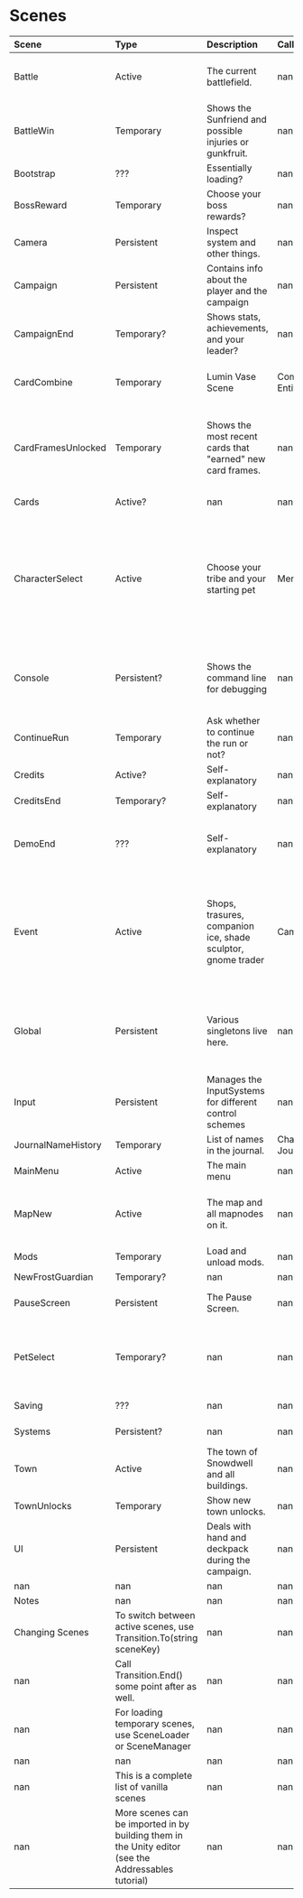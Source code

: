 # Scenes

| Scene              | Type                                                                                                | Description                                                  | Called                                                          | Notes                                                                                                                                                                                              |
|:-------------------|:----------------------------------------------------------------------------------------------------|:-------------------------------------------------------------|:----------------------------------------------------------------|:---------------------------------------------------------------------------------------------------------------------------------------------------------------------------------------------------|
| Battle             | Active                                                                                              | The current battlefield.                                     | nan                                                             | The bottom part of the battle (deckpack, hand, draw/discard piles) are part of UI.                                                                                                                 |
| BattleWin          | Temporary                                                                                           | Shows the Sunfriend and possible injuries or gunkfruit.      | nan                                                             | nan                                                                                                                                                                                                |
| Bootstrap          | ???                                                                                                 | Essentially loading?                                         | nan                                                             | Probably should not mess with this.                                                                                                                                                                |
| BossReward         | Temporary                                                                                           | Choose your boss rewards?                                    | nan                                                             | nan                                                                                                                                                                                                |
| Camera             | Persistent                                                                                          | Inspect system and other things.                             | nan                                                             | nan                                                                                                                                                                                                |
| Campaign           | Persistent                                                                                          | Contains info about the player and the campaign              | nan                                                             | Created after journal name history                                                                                                                                                                 |
| CampaignEnd        | Temporary?                                                                                          | Shows stats, achievements, and your leader?                  | nan                                                             | nan                                                                                                                                                                                                |
| CardCombine        | Temporary                                                                                           | Lumin Vase Scene                                             | CombineCardSystem calls it on EntityEnterBackpack               | Very easy to modify. Just add a new combo to CombineCardSystem                                                                                                                                     |
| CardFramesUnlocked | Temporary                                                                                           | Shows the most recent cards that "earned" new card frames.   | nan                                                             | This is a very good scene for modding purposes. Any info that you want to pop-up after a battle/event can use this.                                                                                |
| Cards              | Active?                                                                                             | nan                                                          | nan                                                             | No clue where this occurs.                                                                                                                                                                         |
| CharacterSelect    | Active                                                                                              | Choose your tribe and your starting pet                      | Menu.StartGameOrContinue()                                      | Gate is hardcoded to GameModeNormal. However, if you disable th persistent call on the gate, you can add a listener to go to any game mode you want. Campaign Data loaded right before this scene. |
| Console            | Persistent?                                                                                         | Shows the command line for debugging                         | nan                                                             | This is only created via external methods such as mods, after which it can be toggled via the ~ or F12 keys                                                                                        |
| ContinueRun        | Temporary                                                                                           | Ask whether to continue the run or not?                      | nan                                                             | nan                                                                                                                                                                                                |
| Credits            | Active?                                                                                             | Self-explanatory                                             | nan                                                             | nan                                                                                                                                                                                                |
| CreditsEnd         | Temporary?                                                                                          | Self-explanatory                                             | nan                                                             | nan                                                                                                                                                                                                |
| DemoEnd            | ???                                                                                                 | Self-explanatory                                             | nan                                                             | "Demo" here is referring to the actual Wildfrost Demo. It showed up after the fourth fight                                                                                                         |
| Event              | Active                                                                                              | Shops, trasures, companion ice, shade sculptor, gnome trader | CampaignNodeEvent.Run(node)                                     | Each of these events have their own CampaignNode class (determines map appearance and rewards) and EventRoutine class (Sequencing of events, interaction with the event).                          |
| Global             | Persistent                                                                                          | Various singletons live here.                                | nan                                                             | Contains References (in GameManager) and the AddressableLoader (in AssetLoader). Useful for looking things up.                                                                                     |
| Input              | Persistent                                                                                          | Manages the InputSystems for different control schemes       | nan                                                             | nan                                                                                                                                                                                                |
| JournalNameHistory | Temporary                                                                                           | List of names in the journal.                                | CharacterSelectScreen calls JournalAddNameSequence.LoadAndRun() | Appears after CharacterSelect                                                                                                                                                                      |
| MainMenu           | Active                                                                                              | The main menu                                                | nan                                                             | nan                                                                                                                                                                                                |
| MapNew             | Active                                                                                              | The map and all mapnodes on it.                              | nan                                                             | All nodes are created at the beginning of the Campaign through CampaignGenerator.                                                                                                                  |
| Mods               | Temporary                                                                                           | Load and unload mods.                                        | nan                                                             | nan                                                                                                                                                                                                |
| NewFrostGuardian   | Temporary?                                                                                          | nan                                                          | nan                                                             | nan                                                                                                                                                                                                |
| PauseScreen        | Persistent                                                                                          | The Pause Screen.                                            | nan                                                             | The scene holding the journal (pause menu).                                                                                                                                                        |
| PetSelect          | Temporary?                                                                                          | nan                                                          | nan                                                             | I thought it was a temporary scene that shows up during characterSelect, but that might not be the case.                                                                                           |
| Saving             | ???                                                                                                 | nan                                                          | nan                                                             | Probably should not mess with this.                                                                                                                                                                |
| Systems            | Persistent?                                                                                         | nan                                                          | nan                                                             | Probably should not mess with this.                                                                                                                                                                |
| Town               | Active                                                                                              | The town of Snowdwell and all buildings.                     | nan                                                             | nan                                                                                                                                                                                                |
| TownUnlocks        | Temporary                                                                                           | Show new town unlocks.                                       | nan                                                             | nan                                                                                                                                                                                                |
| UI                 | Persistent                                                                                          | Deals with hand and deckpack during the campaign.            | nan                                                             | Created right after campaign. Does not get unloaded after battle.                                                                                                                                  |
| nan                | nan                                                                                                 | nan                                                          | nan                                                             | nan                                                                                                                                                                                                |
| Notes              | nan                                                                                                 | nan                                                          | nan                                                             | nan                                                                                                                                                                                                |
| Changing Scenes    | To switch between active scenes, use Transition.To(string sceneKey)                                 | nan                                                          | nan                                                             | nan                                                                                                                                                                                                |
| nan                | Call Transition.End() some point after as well.                                                     | nan                                                          | nan                                                             | nan                                                                                                                                                                                                |
| nan                | For loading temporary scenes, use SceneLoader or SceneManager                                       | nan                                                          | nan                                                             | nan                                                                                                                                                                                                |
| nan                | nan                                                                                                 | nan                                                          | nan                                                             | nan                                                                                                                                                                                                |
| nan                | This is a complete list of vanilla scenes                                                           | nan                                                          | nan                                                             | nan                                                                                                                                                                                                |
| nan                | More scenes can be imported in by building them in the Unity editor (see the Addressables tutorial) | nan                                                          | nan                                                             | nan                                                                                                                                                                                                |